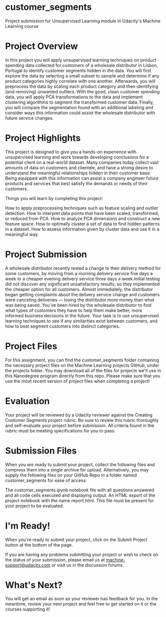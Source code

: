 # customer_segments
Project submission for Unsupervised Learning module in Udacity's Machine Learning course

# Project Overview
In this project you will apply unsupervised learning techniques on product spending data collected for customers of a wholesale distributor in Lisbon, Portugal to identify customer segments hidden in the data. You will first explore the data by selecting a small subset to sample and determine if any product categories highly correlate with one another. Afterwards, you will preprocess the data by scaling each product category and then identifying (and removing) unwanted outliers. With the good, clean customer spending data, you will apply PCA transformations to the data and implement clustering algorithms to segment the transformed customer data. Finally, you will compare the segmentation found with an additional labeling and consider ways this information could assist the wholesale distributor with future service changes.

# Project Highlights
This project is designed to give you a hands-on experience with unsupervised learning and work towards developing conclusions for a potential client on a real-world dataset. Many companies today collect vast amounts of data on customers and clientele, and have a strong desire to understand the meaningful relationships hidden in their customer base. Being equipped with this information can assist a company engineer future products and services that best satisfy the demands or needs of their customers.

Things you will learn by completing this project:

How to apply preprocessing techniques such as feature scaling and outlier detection.
How to interpret data points that have been scaled, transformed, or reduced from PCA.
How to analyze PCA dimensions and construct a new feature space.
How to optimally cluster a set of data to find hidden patterns in a dataset.
How to assess information given by cluster data and use it in a meaningful way.

# Project Submission
A wholesale distributor recently tested a change to their delivery method for some customers, by moving from a morning delivery service five days a week to a cheaper evening delivery service three days a week.Initial testing did not discover any significant unsatisfactory results, so they implemented the cheaper option for all customers. Almost immediately, the distributor began getting complaints about the delivery service change and customers were canceling deliveries — losing the distributor more money than what was being saved. You’ve been hired by the wholesale distributor to find what types of customers they have to help them make better, more informed business decisions in the future. Your task is to use unsupervised learning techniques to see if any similarities exist between customers, and how to best segment customers into distinct categories.

# Project Files
For this assignment, you can find the customer_segments folder containing the necessary project files on the Machine Learning projects GitHub, under the projects folder. You may download all of the files for projects we'll use in this Nanodegree program directly from this repo. Please make sure that you use the most recent version of project files when completing a project!

# Evaluation
Your project will be reviewed by a Udacity reviewer against the Creating Customer Segments project rubric. Be sure to review this rubric thoroughly and self-evaluate your project before submission. All criteria found in the rubric must be meeting specifications for you to pass.

# Submission Files
When you are ready to submit your project, collect the following files and compress them into a single archive for upload. Alternatively, you may supply the following files on your GitHub Repo in a folder named customer_segments for ease of access:

The customer_segments.ipynb notebook file with all questions answered and all code cells executed and displaying output.
An HTML export of the project notebook with the name report.html. This file must be present for your project to be evaluated.

# I'm Ready!
When you're ready to submit your project, click on the Submit Project button at the bottom of the page.

If you are having any problems submitting your project or wish to check on the status of your submission, please email us at machine-support@udacity.com or visit us in the discussion forums.

# What's Next?
You will get an email as soon as your reviewer has feedback for you. In the meantime, review your next project and feel free to get started on it or the courses supporting it!
